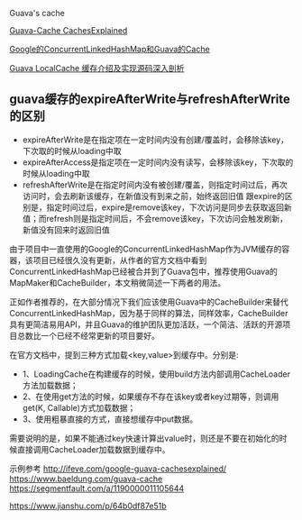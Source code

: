 Guava's cache 

[Guava-Cache CachesExplained](https://github.com/google/guava/wiki/CachesExplained)

[Google的ConcurrentLinkedHashMap和Guava的Cache](http://fortl.net/2016/Google%E7%9A%84ConcurrentLinkedHashMap%E5%92%8CGuava%E7%9A%84Cache/)

[Guava LocalCache 缓存介绍及实现源码深入剖析](https://ketao1989.github.io/2014/12/19/Guava-Cache-Guide-And-Implement-Analyse/)




## guava缓存的expireAfterWrite与refreshAfterWrite的区别

- expireAfterWrite是在指定项在一定时间内没有创建/覆盖时，会移除该key，下次取的时候从loading中取
- expireAfterAccess是指定项在一定时间内没有读写，会移除该key，下次取的时候从loading中取
- refreshAfterWrite是在指定时间内没有被创建/覆盖，则指定时间过后，再次访问时，会去刷新该缓存，在新值没有到来之前，始终返回旧值
    跟expire的区别是，指定时间过后，expire是remove该key，下次访问是同步去获取返回新值；而refresh则是指定时间后，不会remove该key，下次访问会触发刷新，新值没有回来时返回旧值



由于项目中一直使用的Google的ConcurrentLinkedHashMap作为JVM缓存的容器，该项目已经很久没有更新，从作者的官方文档中看到ConcurrentLinkedHashMap已经被合并到了Guava包中，推荐使用Guava的MapMaker和CacheBuilder，本文稍微简述一下两者的用法。

正如作者推荐的，在大部分情况下我们应该使用Guava中的CacheBuilder来替代ConcurrentLinkedHashMap，因为基于同样的算法，同样效率，CacheBuilder具有更简洁易用API，并且Guava的维护团队更加活跃，一个简洁、活跃的开源项目总数比一个已经不经常更新的项目要好。



在官方文档中，提到三种方式加载<key,value>到缓存中。分别是:
- 1、LoadingCache在构建缓存的时候，使用build方法内部调用CacheLoader方法加载数据；
- 2、在使用get方法的时候，如果缓存不存在该key或者key过期等，则调用get(K, Callable<V>)方式加载数据；
- 3、使用粗暴直接的方式，直接想缓存中put数据。

需要说明的是，如果不能通过key快速计算出value时，则还是不要在初始化的时候直接调用CacheLoader加载数据到缓存中。



示例参考
http://ifeve.com/google-guava-cachesexplained/
https://www.baeldung.com/guava-cache
https://segmentfault.com/a/1190000011105644

https://www.jianshu.com/p/64b0df87e51b


